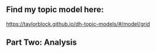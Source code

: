 ## **Find my topic model here:**
https://taylorblock.github.io/dh-topic-models/#/model/grid

## **Part Two: Analysis** 
